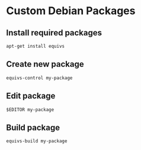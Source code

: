 Custom Debian Packages
====================================



## Install required packages
    apt-get install equivs


## Create new package
    equivs-control my-package


## Edit package
    $EDITOR my-package


## Build package
    equivs-build my-package


